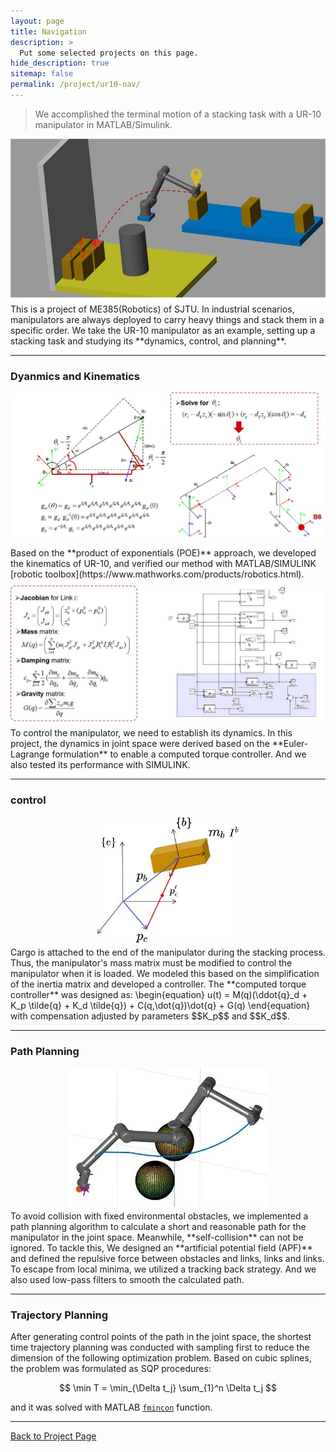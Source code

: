 ```yaml
---
layout: page
title: Navigation
description: >
  Put some selected projects on this page.
hide_description: true
sitemap: false
permalink: /project/ur10-nav/
---
```

>We accomplished the terminal motion of a stacking task with a UR-10 manipulator in
MATLAB/Simulink.

<img src="assets/img/UR10_pic1.png" style="zoom:100%; display:block; margin:10px auto;" />
This is a project of ME385(Robotics) of SJTU. In industrial scenarios, manipulators
are always deployed to carry heavy things and stack them in a specific order. We take
the UR-10 manipulator as an example, setting up a stacking task and studying its
**dynamics, control, and planning**.

---
### Dyanmics and Kinematics
<img src="assets/img/kine.jpg" style="zoom:100%; display:block; margin:10px auto;" />
Based on the **product of exponentials (POE)** approach, we developed the kinematics of
UR-10, and verified our method with MATLAB/SIMULINK [robotic toolbox](https://www.mathworks.com/products/robotics.html).

<img src="assets/img/dyna.jpg" style="zoom:100%; display:block; margin:10px auto;" />
To control the manipulator, we need to establish its dynamics. In this
project, the dynamics in joint space were derived based on the **Euler-Lagrange formulation**
to enable a computed torque controller. And we also tested its performance with SIMULINK.

---
### control
<img src="assets/img/mass.jpg" style="zoom:70%; display:block; margin:10px auto;" />
Cargo is attached to the end of the manipulator during the stacking process. Thus,
the manipulator's mass matrix must be modified to control the manipulator
when it is loaded. We modeled this based on the simplification of the inertia matrix and
developed a controller.
The **computed torque controller** was designed as:
\begin{equation}
u(t) = M(q)(\ddot{q}_d + K_p \tilde{q} + K_d \tilde{q}) + C(q,\dot{q})\dot{q} + G(q)
\end{equation}
with compensation adjusted by parameters $$K_p$$ and $$K_d$$.

---
### Path Planning
<img src="assets/img/apf.jpg" style="zoom:60%; display:block; margin:10px auto;" />
To avoid collision with fixed environmental obstacles, we implemented a path
planning algorithm to calculate a short and reasonable path for the manipulator
in the joint space. Meanwhile, **self-collision** can not be ignored. To tackle this,
We designed an **artificial potential field (APF)** and defined the repulsive force
between obstacles and links, links and links. To escape from local minima, we utilized
a tracking back strategy. And we also used low-pass filters to smooth the calculated
path.

---
### Trajectory Planning
After generating control points of the path in the joint space, the shortest time trajectory planning was conducted
with sampling first to reduce the dimension of the following optimization problem.
Based on cubic splines, the problem was formulated as SQP procedures:

$$ \min T = \min_{\Delta t_j} \sum_{1}^n \Delta t_j $$

and it was solved with MATLAB [`fmincon`](https://www.mathworks.com/help/optim/ug/fmincon.html)
function.

---
[Back to Project Page](/project/)
